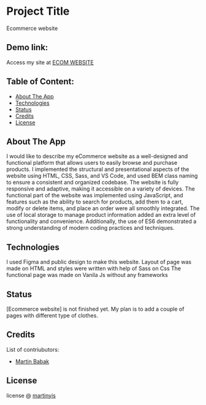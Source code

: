 # Project Title
Ecommerce website

## Demo link:
Access my site at [ECOM WEBSITE](https://tangerine-malasada-20b21c.netlify.app/product.html)

## Table of Content:

- [About The App](#about-the-app)
- [Technologies](#technologies)
- [Status](#status)
- [Credits](#credits)
- [License](#license)

## About The App
I would like to describe my eCommerce website as a well-designed and functional platform that allows users to easily browse and purchase products. I implemented the structural and presentational aspects of the website using HTML, CSS, Sass, and VS Code, and used BEM class naming to ensure a consistent and organized codebase. The website is fully responsive and adaptive, making it accessible on a variety of devices.
The functional part of the website was implemented using JavaScript, and features such as the ability to search for products, add them to a cart, modify or delete items, and place an order were all smoothly integrated. The use of local storage to manage product information added an extra level of functionality and convenience. Additionally, the use of ES6 demonstrated a strong understanding of modern coding practices and techniques.
## Technologies
I used Figma and public design to make this website.
Layout of page was made on HTML and styles were written with help of Sass on Css
The functional page was made on Vanila Js without any frameworks



## Status
[Ecommerce website] is not finished yet. My plan is to add a couple of pages with different type of clothes.

## Credits
List of contriubutors:
- [Martin Babak](https://github.com/martinyis)

## License

license @ [martinyis](https://github.com/martinyis)
